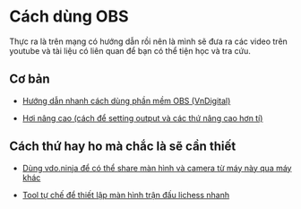 # Cách dùng OBS

Thực ra là trên mạng có hướng dẫn rồi nên là mình sẽ đưa ra các video trên youtube và tài liệu có liên quan để bạn có thể tiện học và tra cứu.

## Cơ bản

* [Hướng dẫn nhanh cách dùng phần mềm OBS (VnDigital)](https://www.youtube.com/watch?v=Kwidogp3JQU)

* [Hơi nâng cao (cách để setting output và các thứ nâng cao hơn tí)](https://www.youtube.com/watch?v=zoStCqFXat0)

## Cách thứ hay ho mà chắc là sẽ cần thiết

* [Dùng vdo.ninja để có thể share màn hình và camera từ máy này qua máy khác](https://www.youtube.com/watch?v=XTnb8OWo0Kw)


* [Tool tự chế để thiết lập màn hình trận đấu lichess nhanh](https://www.youtube.com/watch?v=l6lMoZBadnU)